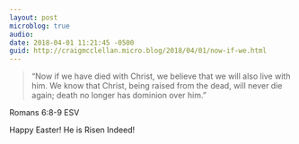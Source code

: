 ```yaml
---
layout: post
microblog: true
audio: 
date: 2018-04-01 11:21:45 -0500
guid: http://craigmcclellan.micro.blog/2018/04/01/now-if-we.html
---
```

>“Now if we have died with Christ, we believe that we will also live with him. We know that Christ, being raised from the dead, will never die again; death no longer has dominion over him.”

Romans 6:8-9 ESV

Happy Easter! He is Risen Indeed!
